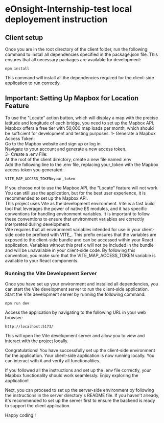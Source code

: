 # eOnsight-Internship-test local deployement instruction

## Client setup
Once you are in the root directory of the client folder, run the following command to install all dependencies specified in the package.json file. This ensures that all necessary packages are available for development:
```
npm install

```
This command will install all the dependencies required for the client-side application to run correctly.

## Important: Setting Up Mapbox for Location Feature
To use the "Locate" action button, which will display a map with the precise latitude and longitude of each bridge, you need to set up the Mapbox API. Mapbox offers a free tier with 50,000 map loads per month, which should be sufficient for development and testing purposes.
1- Generate a Mapbox Access Token: <br>
Go to the Mapbox website and sign up or log in.<br>
Navigate to your account and generate a new access token.<br>
3- Create a .env File:<br>
At the root of the client directory, create a new file named .env<br>
Add the following line to the .env file, replacing your_token with the Mapbox access token you generated:
```
VITE_MAP_ACCESS_TOKEN=your_token

```
If you choose not to use the Mapbox API, the "Locate" feature will not work. You can still use the application, but for the best user experience, it is recommended to set up the Mapbox API.<br>
This project uses Vite as the development environment. Vite is a fast build tool that leverages the power of native ES modules, and it has specific conventions for handling environment variables. It is important to follow these conventions to ensure that environment variables are correctly interpreted during development.<br>
Vite requires that all environment variables intended for use in your client-side code be prefixed with VITE_. This prefix ensures that the variables are exposed to the client-side bundle and can be accessed within your React application. Variables without this prefix will not be included in the bundle and will be unavailable in your client-side code.
By following this convention, you make sure that the VITE_MAP_ACCESS_TOKEN variable is available to your React components.

### Running the Vite Development Server
Once you have set up your environment and installed all dependencies, you can start the Vite development server to run the client-side application.<br>
Start the Vite development server by running the following command:
```
npm run dev

```
Access the application by navigating to the following URL in your web browser:
```
http://localhost:5173/

```
This will open the Vite development server and allow you to view and interact with the project locally.

Congratulations! You have successfully set up the client-side environment for the application. Your client-side application is now running locally. You can interact with it and verify all functionalities.

If you followed all the instructions and set up the .env file correctly, your Mapbox functionality should work seamlessly. Enjoy exploring the application!

Next, you can proceed to set up the server-side environment by following the instructions in the server directory's README file. If you haven't already, it's recommended to set up the server first to ensure the backend is ready to support the client application.

Happy coding !
